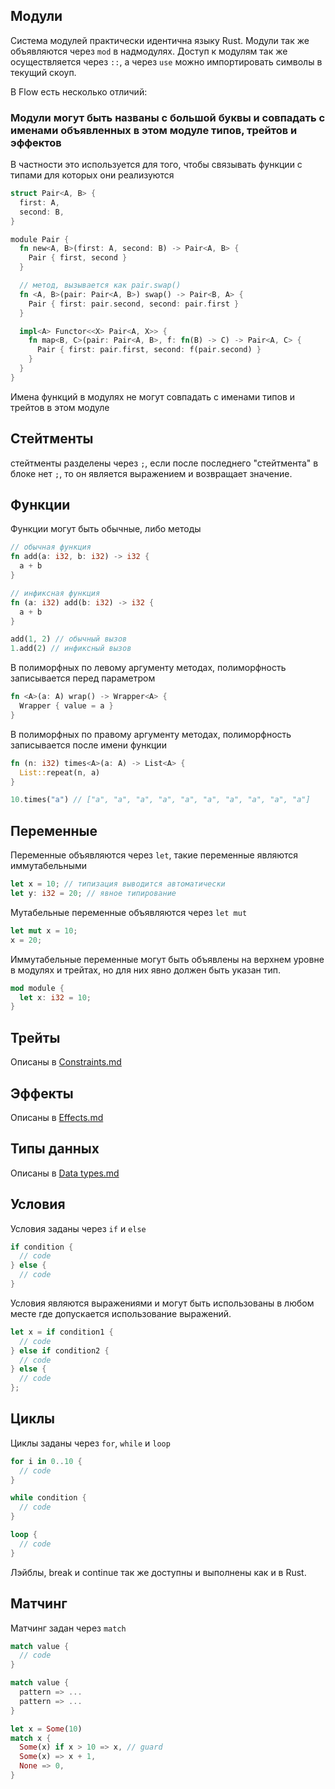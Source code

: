 ## Модули

Система модулей практически идентична языку Rust. Модули так же объявляются через `mod` в надмодулях. Доступ к модулям так же осуществляется через `::`, а через `use` можно импортировать символы в текущий скоуп.

В Flow есть несколько отличий:

### Модули могут быть названы с большой буквы и совпадать с именами объявленных в этом модуле типов, трейтов и эффектов

В частности это используется для того, чтобы связывать функции с типами для которых они реализуются
```rust
struct Pair<A, B> {
  first: A,
  second: B,
}

module Pair {
  fn new<A, B>(first: A, second: B) -> Pair<A, B> {
    Pair { first, second }
  }

  // метод, вызывается как pair.swap()
  fn <A, B>(pair: Pair<A, B>) swap() -> Pair<B, A> {
    Pair { first: pair.second, second: pair.first }
  }

  impl<A> Functor<<X> Pair<A, X>> {
    fn map<B, C>(pair: Pair<A, B>, f: fn(B) -> C) -> Pair<A, C> {
      Pair { first: pair.first, second: f(pair.second) }
    }
  }
}
```

Имена функций в модулях не могут совпадать с именами типов и трейтов в этом модуле

## Стейтменты

стейтменты разделены через `;`, если после последнего "стейтмента" в блоке нет `;`, то он является выражением и возвращает значение.

## Функции

Функции могут быть обычные, либо методы
```rust
// обычная функция
fn add(a: i32, b: i32) -> i32 {
  a + b
}

// инфиксная функция
fn (a: i32) add(b: i32) -> i32 {
  a + b
}

add(1, 2) // обычный вызов
1.add(2) // инфиксный вызов
```
В полиморфных по левому аргументу методах, полиморфность записывается перед параметром
```rust
fn <A>(a: A) wrap() -> Wrapper<A> {
  Wrapper { value = a }
}
```
В полиморфных по правому аргументу методах, полиморфность записывается после имени функции
```rust
fn (n: i32) times<A>(a: A) -> List<A> {
  List::repeat(n, a)
}

10.times("a") // ["a", "a", "a", "a", "a", "a", "a", "a", "a", "a"]
```

## Переменные

Переменные объявляются через `let`, такие переменные являются иммутабельными
```rust
let x = 10; // типизация выводится автоматически
let y: i32 = 20; // явное типирование
```

Мутабельные переменные объявляются через `let mut`
```rust
let mut x = 10;
x = 20;
```

Иммутабельные переменные могут быть объявлены на верхнем уровне в модулях и трейтах, но для них явно должен быть указан тип.

```rust
mod module {
  let x: i32 = 10;
}
```

## Трейты

Описаны в [Constraints.md](./Constraints.md)

## Эффекты

Описаны в [Effects.md](./Effects.md)

## Типы данных

Описаны в [Data types.md](./Data%20types.md)

## Условия

Условия заданы через `if` и `else`
```rust
if condition {
  // code
} else {
  // code
}
```
Условия являются выражениями и могут быть использованы в любом месте где допускается использование выражений.
```rust
let x = if condition1 {
  // code
} else if condition2 {
  // code
} else {
  // code
};
```

## Циклы

Циклы заданы через `for`, `while` и `loop`
```rust
for i in 0..10 {
  // code
}

while condition {
  // code
}

loop {
  // code
}
```

Лэйблы, break и continue так же доступны и выполнены как и в Rust.

## Матчинг

Матчинг задан через `match`
```rust
match value {
  // code
}

match value {
  pattern => ...
  pattern => ...
}

let x = Some(10)
match x {
  Some(x) if x > 10 => x, // guard
  Some(x) => x + 1,
  None => 0,
}
```
